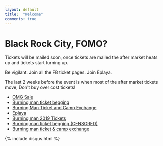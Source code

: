 ```yaml
---
layout: default
title:  "Welcome"
comments: true
---
```

# Black Rock City, FOMO?

Tickets will be mailed soon, once tickets are mailed the after market heats up and tickets start turning up.

Be vigilant. Join all the FB ticket pages. Join Eplaya.

The last 2 weeks before the event is when most of the after market tickets move, Don't buy over cost tickets!

* [OMG Sale](https://help.burningman.org/hc/en-us/articles/360026152931-When-is-the-OMG-Sale-?fbclid=IwAR01gXoNMZRItuUUbR3SNIHWS5SPXV7f42FYPelX20aEInEEspE4v8Lbn4c)
* [Burning man ticket begging](https://www.facebook.com/groups/1346789788785271/?hc_location=ufi])
* [Burning Man Ticket and Camp Exchange](https://www.facebook.com/groups/883441181745404/?hc_location=ufi)
* [Eplaya](https://eplaya.burningman.org/)
* [Burning man 2019 Tickets](https://www.facebook.com/groups/905909739528922/?hc_location=ufi)
* [Burning man ticket begging (CENSORED)](https://www.facebook.com/groups/1399509927028134/?hc_location=ufi)
* [Burning man ticket & camp exchange](https://www.facebook.com/groups/883441181745404/?hc_location=ufi)

{% include disqus.html %}
